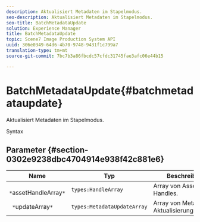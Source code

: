 ```yaml
---
description: Aktualisiert Metadaten im Stapelmodus.
seo-description: Aktualisiert Metadaten im Stapelmodus.
seo-title: BatchMetadataUpdate
solution: Experience Manager
title: BatchMetadataUpdate
topic: Scene7 Image Production System API
uuid: 306e0349-64d6-4b70-9748-9431f1c799a7
translation-type: tm+mt
source-git-commit: 7bc7b3a86fbcdc57cfdc31745fae3afc06e44b15

---
```



# BatchMetadataUpdate{#batchmetadataupdate}

Aktualisiert Metadaten im Stapelmodus.

Syntax

## Parameter {#section-0302e9238dbc4704914e938f42c881e6}

| Name | Typ | Beschreibung |
|---|---|---|
| ` *`assetHandleArray`*` | `types:HandleArray` | Array von Asset-Handles. |
| ` *`updateArray`*` | `types:MetadataUpdateArray` | Array von Metadaten-Aktualisierungshandeln. |

